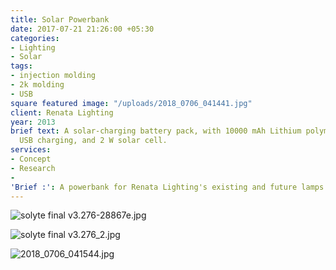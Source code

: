 ```yaml
---
title: Solar Powerbank
date: 2017-07-21 21:26:00 +05:30
categories:
- Lighting
- Solar
tags:
- injection molding
- 2k molding
- USB
square featured image: "/uploads/2018_0706_041441.jpg"
client: Renata Lighting
year: 2013
brief text: A solar-charging battery pack, with 10000 mAh Lithium polymer battery,
  USB charging, and 2 W solar cell.
services:
- Concept
- Research
- 
'Brief :': A powerbank for Renata Lighting's existing and future lamps
---
```


![solyte final v3.276-28867e.jpg](/uploads/solyte%20final%20v3.276-28867e.jpg)

![solyte final v3.276_2.jpg](/uploads/solyte%20final%20v3.276_2.jpg)

![2018_0706_041544.jpg](/uploads/2018_0706_041544.jpg)